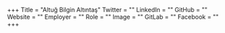 +++
Title = "Altuğ Bilgin Altıntaş"
Twitter = ""
LinkedIn = ""
GitHub = ""
Website = ""
Employer = ""
Role = ""
Image = ""
GitLab = ""
Facebook = ""
+++
